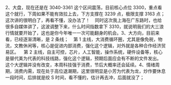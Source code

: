 2、大盘，现在还是在 3040-3361 这个区间震荡，目前核心点位 3300，重点看这个就行，下周如果不能有效拉上去，下方支撑在 3239 点，极限支撑 3163 点；这次讲的很明白了，再看不懂，没办法了！    同时这次我上海在广东路时，也给很多自媒体讲了，这波调整下来，什么时间指数拿下 3310，就说明我们的大三浪行情就要开始了，这也是你今年唯一一次可能翻身的机会。3、大方向，目前来看，已经逐渐清晰，是 2 条线；    第 1 主线，大消费循环圈，尤其是像免税，物流，文教休闲等，核心是促进内部消费，强化这个逻辑，对外就是各种合作经济贸易区。    第 2 主线，自主可控，芯片，人工智能，操作系统，硬件设备等，核心是替代美为代表的科技线路，强化这个逻辑，预期后面应会有不断的文件发出。    这个大逻辑并没有改变，本周科技强于消费，节后大概率还会延续。4、情绪周期，消费内需，现在处于高位退潮期，这里很明显是小芳为代表为龙，炒作要休息一段时间，后排就是绞 S 时间，看不懂的，估计再去冲，后面就没了；
